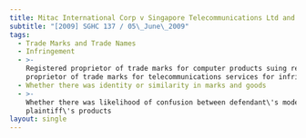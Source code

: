 ```yaml
---
title: Mitac International Corp v Singapore Telecommunications Ltd and Another Action
subtitle: "[2009] SGHC 137 / 05\_June\_2009"
tags:
  - Trade Marks and Trade Names
  - Infringement
  - >-
    Registered proprietor of trade marks for computer products suing registered
    proprietor of trade marks for telecommunications services for infringement
  - Whether there was identity or similarity in marks and goods
  - >-
    Whether there was likelihood of confusion between defendant\'s modems and
    plaintiff\'s products
layout: single
---
```


